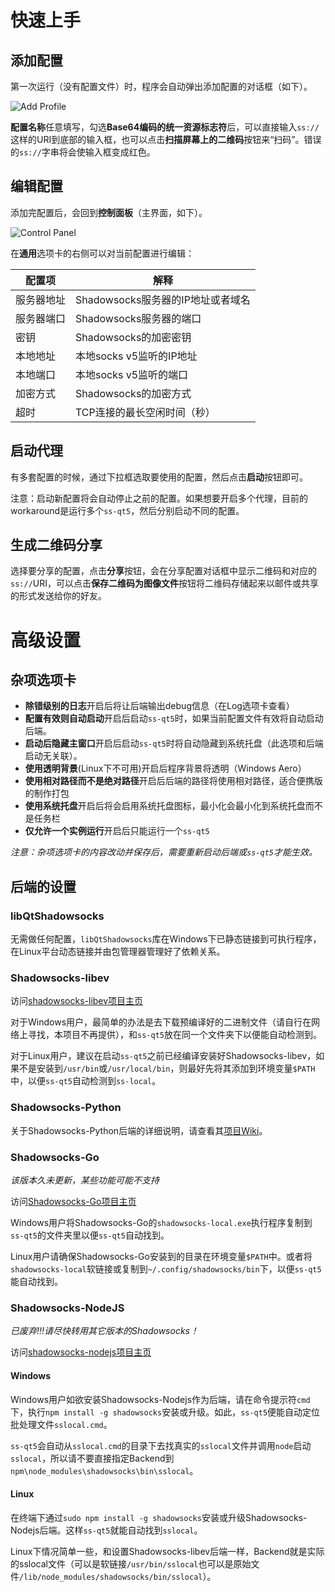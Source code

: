 # 快速上手

## 添加配置

第一次运行（没有配置文件）时，程序会自动弹出添加配置的对话框（如下）。

![Add Profile](http://file.librehat.com/img/add_profile.png)

**配置名称**任意填写，勾选**Base64编码的统一资源标志符**后，可以直接输入`ss://`这样的URI到底部的输入框，也可以点击**扫描屏幕上的二维码**按钮来“扫码”。错误的`ss://`字串将会使输入框变成红色。

## 编辑配置

添加完配置后，会回到**控制面板**（主界面，如下）。

![Control Panel](http://file.librehat.com/img/control_panel.png)

在**通用**选项卡的右侧可以对当前配置进行编辑：

|配置项|解释|
|-----|-------|
|服务器地址|Shadowsocks服务器的IP地址或者域名|
|服务器端口|Shadowsocks服务器的端口|
|密钥|Shadowsocks的加密密钥|
|本地地址|本地socks v5监听的IP地址|
|本地端口|本地socks v5监听的端口|
|加密方式|Shadowsocks的加密方式|
|超时|TCP连接的最长空闲时间（秒）|

## 启动代理

有多套配置的时候，通过下拉框选取要使用的配置，然后点击**启动**按钮即可。

注意：启动新配置将会自动停止之前的配置。如果想要开启多个代理，目前的workaround是运行多个`ss-qt5`，然后分别启动不同的配置。

## 生成二维码分享

选择要分享的配置，点击**分享**按钮，会在分享配置对话框中显示二维码和对应的`ss://`URI，可以点击**保存二维码为图像文件**按钮将二维码存储起来以邮件或共享的形式发送给你的好友。

# 高级设置

## 杂项选项卡 ##
- **除错级别的日志**开启后将让后端输出debug信息（在Log选项卡查看）
- **配置有效则自动启动**开启后启动`ss-qt5`时，如果当前配置文件有效将自动启动后端。
- **启动后隐藏主窗口**开启后启动`ss-qt5`时将自动隐藏到系统托盘（此选项和后端启动无关联）。
- **使用透明背景**(Linux下不可用)开启后程序背景将透明（Windows Aero）
- **使用相对路径而不是绝对路径**开启后后端的路径将使用相对路径，适合便携版的制作打包
- **使用系统托盘**开启后将会启用系统托盘图标，最小化会最小化到系统托盘而不是任务栏
- **仅允许一个实例运行**开启后只能运行一个`ss-qt5`

_注意：杂项选项卡的内容改动并保存后，需要重新启动后端或`ss-qt5`才能生效。_

## 后端的设置 ##
### libQtShadowsocks ###
无需做任何配置，`libQtShadowsocks`库在Windows下已静态链接到可执行程序，在Linux平台动态链接并由包管理器管理好了依赖关系。

### Shadowsocks-libev ###
访问[shadowsocks-libev项目主页](https://github.com/madeye/shadowsocks-libev)

对于Windows用户，最简单的办法是去下载预编译好的二进制文件（请自行在网络上寻找，本项目不再提供），和`ss-qt5`放在同一个文件夹下以便能自动检测到。

对于Linux用户，建议在启动`ss-qt5`之前已经编译安装好Shadowsocks-libev，如果不是安装到`/usr/bin`或`/usr/local/bin`，则最好先将其添加到环境变量`$PATH`中，以便`ss-qt5`自动检测到`ss-local`。

### Shadowsocks-Python ###
关于Shadowsocks-Python后端的详细说明，请查看其[项目Wiki](https://github.com/clowwindy/shadowsocks/wiki/Shadowsocks-%E4%BD%BF%E7%94%A8%E8%AF%B4%E6%98%8E)。

### Shadowsocks-Go ###
_该版本久未更新，某些功能可能不支持_

访问[Shadowsocks-Go项目主页](https://github.com/shadowsocks/shadowsocks-go)

Windows用户将Shadowsocks-Go的`shadowsocks-local.exe`执行程序复制到`ss-qt5`的文件夹里以便`ss-qt5`自动找到。

Linux用户请确保Shadowsocks-Go安装到的目录在环境变量`$PATH`中。或者将`shadowsocks-local`软链接或复制到`~/.config/shadowsocks/bin`下，以便`ss-qt5`能自动找到。

### Shadowsocks-NodeJS ###
_已废弃!!!请尽快转用其它版本的Shadowsocks！_

访问[shadowsocks-nodejs项目主页](https://github.com/clowwindy/shadowsocks-nodejs)
#### Windows ####
Windows用户如欲安装Shadowsocks-Nodejs作为后端，请在命令提示符`cmd`下，执行`npm install -g shadowsocks`安装或升级。如此，`ss-qt5`便能自动定位批处理文件`sslocal.cmd`。

`ss-qt5`会自动从`sslocal.cmd`的目录下去找真实的`sslocal`文件并调用`node`启动`sslocal`，所以请不要直接指定Backend到`npm\node_modules\shadowsocks\bin\sslocal`。

#### Linux ####
在终端下通过`sudo npm install -g shadowsocks`安装或升级Shadowsocks-Nodejs后端。这样`ss-qt5`就能自动找到`sslocal`。

Linux下情况简单一些，和设置Shadowsocks-libev后端一样，Backend就是实际的sslocal文件（可以是软链接`/usr/bin/sslocal`也可以是原始文件`/lib/node_modules/shadowsocks/bin/sslocal`）。